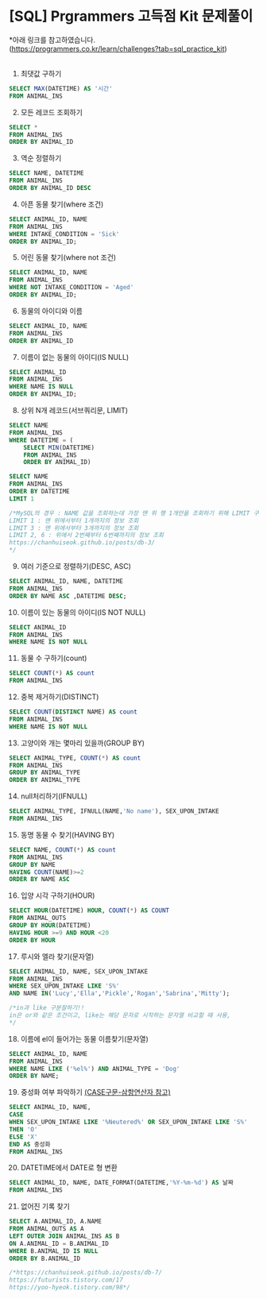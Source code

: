 <h1>[SQL] Prgrammers 고득점 Kit 문제풀이</h1>

*아래 링크를 참고하였습니다.<br>
(https://programmers.co.kr/learn/challenges?tab=sql_practice_kit) <br><br>

1. 최댓값 구하기
```sql
SELECT MAX(DATETIME) AS '시간'
FROM ANIMAL_INS
```

2. 모든 레코드 조회하기
```sql
SELECT *
FROM ANIMAL_INS
ORDER BY ANIMAL_ID
```

3. 역순 정렬하기
```sql
SELECT NAME, DATETIME
FROM ANIMAL_INS
ORDER BY ANIMAL_ID DESC
```

4. 아픈 동물 찾기(where 조건)
```sql
SELECT ANIMAL_ID, NAME
FROM ANIMAL_INS
WHERE INTAKE_CONDITION = 'Sick'
ORDER BY ANIMAL_ID;
```

5. 어린 동물 찾기(where not 조건)
```sql
SELECT ANIMAL_ID, NAME
FROM ANIMAL_INS
WHERE NOT INTAKE_CONDITION = 'Aged'
ORDER BY ANIMAL_ID;
```

6. 동물의 아이디와 이름
```sql
SELECT ANIMAL_ID, NAME
FROM ANIMAL_INS
ORDER BY ANIMAL_ID
```

7. 이름이 없는 동물의 아이디(IS NULL)
```sql
SELECT ANIMAL_ID
FROM ANIMAL_INS
WHERE NAME IS NULL
ORDER BY ANIMAL_ID;
```

8. 상위 N개 레코드(서브쿼리문, LIMIT)
```sql
SELECT NAME
FROM ANIMAL_INS
WHERE DATETIME = (
    SELECT MIN(DATETIME)
    FROM ANIMAL_INS
    ORDER BY ANIMAL_ID)
```

```sql
SELECT NAME
FROM ANIMAL_INS
ORDER BY DATETIME
LIMIT 1

/*MySQL의 경우 : NAME 값을 조회하는데 가장 맨 위 행 1개만을 조회하기 위해 LIMIT 구문을 사용해야 합니다.
LIMIT 1 : 맨 위에서부터 1개까지의 정보 조회
LIMIT 3 : 맨 위에서부터 3개까지의 정보 조회
LIMIT 2, 6 : 위에서 2번째부터 6번째까지의 정보 조회
https://chanhuiseok.github.io/posts/db-3/
*/
```

9. 여러 기준으로 정렬하기(DESC, ASC)
```sql
SELECT ANIMAL_ID, NAME, DATETIME
FROM ANIMAL_INS
ORDER BY NAME ASC ,DATETIME DESC;
```

10. 이름이 있는 동물의 아이디(IS NOT NULL)
```sql
SELECT ANIMAL_ID
FROM ANIMAL_INS
WHERE NAME IS NOT NULL
```

11. 동물 수 구하기(count)
```sql
SELECT COUNT(*) AS count
FROM ANIMAL_INS
```

12. 중복 제거하기(DISTINCT)
```sql
SELECT COUNT(DISTINCT NAME) AS count
FROM ANIMAL_INS
WHERE NAME IS NOT NULL
```

13. 고양이와 개는 몇마리 있을까(GROUP BY)
```sql
SELECT ANIMAL_TYPE, COUNT(*) AS count
FROM ANIMAL_INS
GROUP BY ANIMAL_TYPE
ORDER BY ANIMAL_TYPE
```

14. null처리하기(IFNULL)
```sql
SELECT ANIMAL_TYPE, IFNULL(NAME,'No name'), SEX_UPON_INTAKE
FROM ANIMAL_INS
```

15. 동명 동물 수 찾기(HAVING BY)
```sql
SELECT NAME, COUNT(*) AS count
FROM ANIMAL_INS
GROUP BY NAME
HAVING COUNT(NAME)>=2
ORDER BY NAME ASC
```

16.  입양 시각 구하기(HOUR)
```sql
SELECT HOUR(DATETIME) HOUR, COUNT(*) AS COUNT
FROM ANIMAL_OUTS
GROUP BY HOUR(DATETIME)
HAVING HOUR >=9 AND HOUR <20
ORDER BY HOUR
```


17. 루시와 엘라 찾기(문자열)
```sql
SELECT ANIMAL_ID, NAME, SEX_UPON_INTAKE
FROM ANIMAL_INS
WHERE SEX_UPON_INTAKE LIKE 'S%'
AND NAME IN('Lucy','Ella','Pickle','Rogan','Sabrina','Mitty');

/*in과 like 구분잘하기!! 
in은 or와 같은 조건이고, like는 해당 문자로 시작하는 문자열 비교할 때 사용,
*/
```

18. 이름에 el이 들어가는 동물 이름찾기(문자열)
```sql
SELECT ANIMAL_ID, NAME
FROM ANIMAL_INS
WHERE NAME LIKE ('%el%') AND ANIMAL_TYPE = 'Dog'
ORDER BY NAME;
```

19. 중성화 여부 파악하기
<a href="https://aorica.tistory.com/87">(CASE구문-삼항연산자 참고)</a>
```sql
SELECT ANIMAL_ID, NAME,
CASE
WHEN SEX_UPON_INTAKE LIKE '%Neutered%' OR SEX_UPON_INTAKE LIKE 'S%'
THEN 'O'
ELSE 'X'
END AS 중성화
FROM ANIMAL_INS
```

20. DATETIME에서 DATE로 형 변환
```sql
SELECT ANIMAL_ID, NAME, DATE_FORMAT(DATETIME,'%Y-%m-%d') AS 날짜
FROM ANIMAL_INS
```

21. 없어진 기록 찾기

```sql
SELECT A.ANIMAL_ID, A.NAME
FROM ANIMAL_OUTS AS A
LEFT OUTER JOIN ANIMAL_INS AS B
ON A.ANIMAL_ID = B.ANIMAL_ID
WHERE B.ANIMAL_ID IS NULL
ORDER BY B.ANIMAL_ID

/*https://chanhuiseok.github.io/posts/db-7/
https://futurists.tistory.com/17
https://yoo-hyeok.tistory.com/98*/
```
